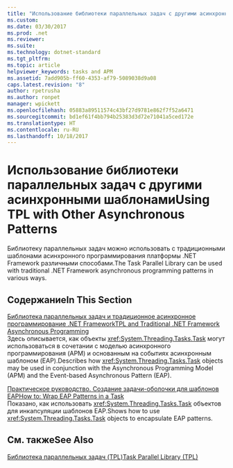 ```yaml
---
title: "Использование библиотеки параллельных задач с другими асинхронными шаблонами"
ms.custom: 
ms.date: 03/30/2017
ms.prod: .net
ms.reviewer: 
ms.suite: 
ms.technology: dotnet-standard
ms.tgt_pltfrm: 
ms.topic: article
helpviewer_keywords: tasks and APM
ms.assetid: 7add905b-ff60-4353-af79-5089038d9a08
caps.latest.revision: "8"
author: rpetrusha
ms.author: ronpet
manager: wpickett
ms.openlocfilehash: 05883a89511574c43bf27d9781e862f7f52a6471
ms.sourcegitcommit: bd1ef61f4bb794b25383d3d72e71041a5ced172e
ms.translationtype: HT
ms.contentlocale: ru-RU
ms.lasthandoff: 10/18/2017
---
```

# <a name="using-tpl-with-other-asynchronous-patterns"></a><span data-ttu-id="091fa-102">Использование библиотеки параллельных задач с другими асинхронными шаблонами</span><span class="sxs-lookup"><span data-stu-id="091fa-102">Using TPL with Other Asynchronous Patterns</span></span>
<span data-ttu-id="091fa-103">Библиотеку параллельных задач можно использовать с традиционными шаблонами асинхронного программирования платформы .NET Framework различными способами.</span><span class="sxs-lookup"><span data-stu-id="091fa-103">The Task Parallel Library can be used with traditional .NET Framework asynchronous programming patterns in various ways.</span></span>  
  
## <a name="in-this-section"></a><span data-ttu-id="091fa-104">Содержание</span><span class="sxs-lookup"><span data-stu-id="091fa-104">In This Section</span></span>  
 [<span data-ttu-id="091fa-105">Библиотека параллельных задач и традиционное асинхронное программирование .NET Framework</span><span class="sxs-lookup"><span data-stu-id="091fa-105">TPL and Traditional .NET Framework Asynchronous Programming</span></span>](../../../docs/standard/parallel-programming/tpl-and-traditional-async-programming.md)  
 <span data-ttu-id="091fa-106">Здесь описывается, как объекты <xref:System.Threading.Tasks.Task> могут использоваться в сочетании с моделью асинхронного программирования (APM) и основанным на событиях асинхронным шаблоном (EAP).</span><span class="sxs-lookup"><span data-stu-id="091fa-106">Describes how <xref:System.Threading.Tasks.Task> objects may be used in conjunction with the Asynchronous Programming Model (APM) and the Event-based Asynchronous Pattern (EAP).</span></span>  
  
 [<span data-ttu-id="091fa-107">Практическое руководство. Создание задачи-оболочки для шаблонов EAP</span><span class="sxs-lookup"><span data-stu-id="091fa-107">How to: Wrap EAP Patterns in a Task</span></span>](../../../docs/standard/parallel-programming/how-to-wrap-eap-patterns-in-a-task.md)  
 <span data-ttu-id="091fa-108">Показано, как использовать <xref:System.Threading.Tasks.Task> объектов для инкапсуляции шаблонов EAP.</span><span class="sxs-lookup"><span data-stu-id="091fa-108">Shows how to use <xref:System.Threading.Tasks.Task> objects to encapsulate EAP patterns.</span></span>  
  
## <a name="see-also"></a><span data-ttu-id="091fa-109">См. также</span><span class="sxs-lookup"><span data-stu-id="091fa-109">See Also</span></span>  
 [<span data-ttu-id="091fa-110">Библиотека параллельных задач (TPL)</span><span class="sxs-lookup"><span data-stu-id="091fa-110">Task Parallel Library (TPL)</span></span>](../../../docs/standard/parallel-programming/task-parallel-library-tpl.md)
